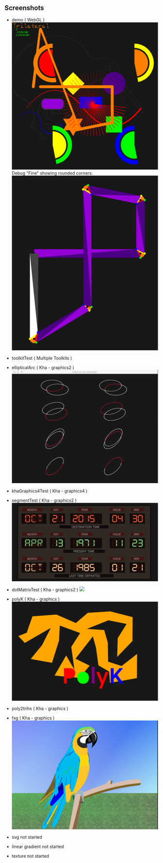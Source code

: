 ## Screenshots
* demo ( WebGL )
    ![](screenshots/sevenSegRoundedBorder.png)
        Debug "Fine" showing rounded corners.
        ![](screenshots/linesTriangleCorners2.png)
* toolkitTest ( Multiple Toolkits )
        
* ellipticalArc ( Kha - graphics2 )
        ![](screenshots/ellipticalArcExamples.png)
* khaGraphics4Test ( Kha - graphics4 )      
        
* segmentTest ( Kha - graphics2 )           
        ![](screenshots/back2future.png)
* dotMatrixTest ( Kha - graphics2 )
        ![](screenshots/RoundedPortrain.png)
* polyK ( Kha - graphics )                  
        ![](screenshots/polyK.png)
* poly2trihx ( Kha - graphics )
    
* fxg ( Kha - graphics )                    
        ![](screenshots/parrot.png)
* svg                                       not started
* linear gradient                           not started
* texture                                   not started

